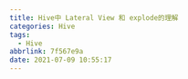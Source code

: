 ```yaml
---
title: Hive中 Lateral View 和 explode的理解
categories: Hive
tags:
  - Hive
abbrlink: 7f567e9a
date: 2021-07-09 10:55:17
---
```



# 